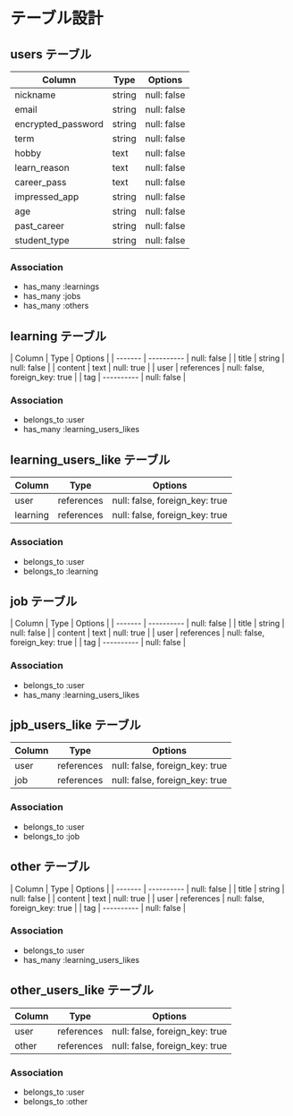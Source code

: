 # テーブル設計

## users テーブル

| Column             | Type   | Options     |
| ------------------ | ------ | ----------- |
| nickname           | string | null: false |
| email              | string | null: false |
| encrypted_password | string | null: false |
| term               | string | null: false |
| hobby              | text   | null: false |
| learn_reason       | text   | null: false |
| career_pass        | text   | null: false |
| impressed_app      | string | null: false |
| age                | string | null: false | ## 〇〇代 (Active_Hash)
| past_career        | string | null: false | ## (Active_Hash)
| student_type       | string | null: false | ## (Active_Hash)

### Association

- has_many :learnings
- has_many :jobs
- has_many :others


## learning テーブル

| Column  | Type       | Options                        |
| ------- | ---------- | null: false                    |
| title   | string     | null: false                    |
| content | text       | null: true                     |
| user    | references | null: false, foreign_key: true |
| tag     | ---------- | null: false                    |

### Association

- belongs_to :user
- has_many :learning_users_likes


## learning_users_like テーブル

| Column     | Type       | Options                        |
| ---------- | ---------- | ------------------------------ |
| user       | references | null: false, foreign_key: true |
| learning   | references | null: false, foreign_key: true |

### Association

- belongs_to :user
- belongs_to :learning


## job テーブル

| Column  | Type       | Options                        |
| ------- | ---------- | null: false                    |
| title   | string     | null: false                    |
| content | text       | null: true                     |
| user    | references | null: false, foreign_key: true |
| tag     | ---------- | null: false                    |

### Association

- belongs_to :user
- has_many :learning_users_likes


## jpb_users_like テーブル

| Column | Type       | Options                        |
| ------ | ---------- | ------------------------------ |
| user   | references | null: false, foreign_key: true |
| job    | references | null: false, foreign_key: true |

### Association

- belongs_to :user
- belongs_to :job


## other テーブル

| Column  | Type       | Options                        |
| ------- | ---------- | null: false                    |
| title   | string     | null: false                    |
| content | text       | null: true                     |
| user    | references | null: false, foreign_key: true |
| tag     | ---------- | null: false                    |

### Association

- belongs_to :user
- has_many :learning_users_likes


## other_users_like テーブル

| Column | Type       | Options                        |
| ------ | ---------- | ------------------------------ |
| user   | references | null: false, foreign_key: true |
| other  | references | null: false, foreign_key: true |

### Association

- belongs_to :user
- belongs_to :other
